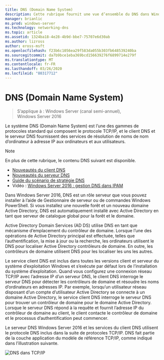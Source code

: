 ```yaml
---
title: DNS (Domain Name System)
description: Cette rubrique fournit une vue d’ensemble du DNS dans Windows Server 2016
manager: brianlic
ms.prod: windows-server
ms.technology: networking-dns
ms.topic: article
ms.assetid: 1324ba18-4e28-4b9d-bbe7-75707e6d30ab
ms.author: lizross
author: eross-msft
ms.openlocfilehash: f23b6c1056ea29f583da055b303fb648539240ba
ms.sourcegitcommit: da7b9bce1eba369bcd156639276f6899714e279f
ms.translationtype: MT
ms.contentlocale: fr-FR
ms.lasthandoff: 03/26/2020
ms.locfileid: "80317712"
---
```

# <a name="domain-name-system-dns"></a>DNS (Domain Name System)

>S’applique à : Windows Server (canal semi-annuel), Windows Server 2016

Le système DNS (Domain Name System) est l’une des gammes de protocoles standard qui composent le protocole TCP/IP, et le client DNS et le serveur DNS fournissent des services de résolution de noms de nom d’ordinateur à adresse IP aux ordinateurs et aux utilisateurs.  
  
> [!NOTE]  
> En plus de cette rubrique, le contenu DNS suivant est disponible.  
>   
> -   [Nouveautés du client DNS](What-s-New-in-DNS-Client.md)  
> -   [Nouveautés du serveur DNS](What-s-New-in-DNS-Server.md)  
> -   [Guide du scénario de stratégie DNS](deploy/DNS-Policy-Scenario-Guide.md)  
> -   Vidéo : [Windows Server 2016 : gestion DNS dans IPAM](https://channel9.msdn.com/Blogs/windowsserver/Windows-Server-2016-DNS-management-in-IPAM)  
  
Dans Windows Server 2016, DNS est un rôle serveur que vous pouvez installer à l’aide de Gestionnaire de serveur ou de commandes Windows PowerShell. Si vous installez une nouvelle forêt et un nouveau domaine Active Directory, DNS est automatiquement installé avec Active Directory en tant que serveur de catalogue global pour la forêt et le domaine.  
  
Active Directory Domain Services (AD DS) utilise DNS en tant que mécanisme d’emplacement du contrôleur de domaine. Lorsque l’une des opérations de Active Directory principal est effectuée, telles que l’authentification, la mise à jour ou la recherche, les ordinateurs utilisent le DNS pour localiser Active Directory contrôleurs de domaine. En outre, les contrôleurs de domaine utilisent DNS pour les localiser les uns les autres.  
  
Le service client DNS est inclus dans toutes les versions client et serveur du système d’exploitation Windows et s’exécute par défaut lors de l’installation du système d’exploitation. Quand vous configurez une connexion réseau TCP/IP avec l’adresse IP d’un serveur DNS, le client DNS interroge le serveur DNS pour détecter les contrôleurs de domaine et résoudre les noms d’ordinateurs en adresses IP. Par exemple, lorsqu’un utilisateur réseau disposant d’un compte d’utilisateur Active Directory se connecte à un domaine Active Directory, le service client DNS interroge le serveur DNS pour trouver un contrôleur de domaine pour le domaine Active Directory. Lorsque le serveur DNS répond à la requête et fournit l’adresse IP du contrôleur de domaine au client, le client contacte le contrôleur de domaine et le processus d’authentification peut commencer.  
  
Le serveur DNS Windows Server 2016 et les services du client DNS utilisent le protocole DNS inclus dans la suite de protocoles TCP/IP. DNS fait partie de la couche application du modèle de référence TCP/IP, comme indiqué dans l’illustration suivante.  
  
![DNS dans TCP/IP](../media/Domain-Name-System--DNS-/dns_in_tcpip.jpg)  
  

